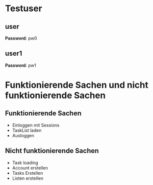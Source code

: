 # Testuser

## user
**Password**: pw0

## user1
**Password**: pw1

# Funktionierende Sachen und nicht funktionierende Sachen

## Funktionierende Sachen

- Einloggen mit Sessions
- TaskList laden
- Ausloggen

## Nicht funktionierende Sachen

- Task loading
- Account erstellen
- Tasks Erstellen
- Listen erstellen

